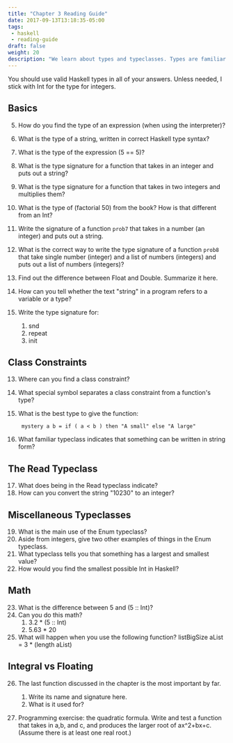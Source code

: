 ```yaml
---
title: "Chapter 3 Reading Guide"
date: 2017-09-13T13:18:35-05:00
tags:
 - haskell
 - reading-guide
draft: false
weight: 20
description: "We learn about types and typeclasses. Types are familiar. Typeclasses are more abstract - roughly, they specify abilities."
---
```


You should use valid Haskell types in all of your answers. Unless needed, I stick with Int for the type for integers.

## Basics
5. How do you find the type of an expression (when using the interpreter)?
2. What is the type of a string, written in correct Haskell type syntax?
6. What is the type of the expression (5 == 5)?
7. What is the type signature for a function that takes in an integer and puts out a string?
8. What is the type signature for a function that takes in two integers and multiplies them?
9. What is the type of (factorial 50) from the book? How is that different from an Int?
7. Write the signature of a function `prob7` that takes in a number
   (an integer) and puts out a string.
8. What is the correct way to write the type signature of a function
   `prob8` that take single number (integer) and a list of numbers
   (integers) and puts out a list of numbers (integers)?

10. Find out the difference between Float and Double. Summarize it here.
11. How can you tell whether the text "string" in a program refers to a variable or a type?
12. Write the type signature for:
    1. snd
    2. repeat
    3. init
    
## Class Constraints
13. Where can you find a class constraint?
14. What special symbol separates a class constraint from a function's type?
15. What is the best type to give the function:
    ```
     mystery a b = if ( a < b ) then "A small" else "A large"
    ```

16. What familiar typeclass indicates that something can be written in string form?

## The Read Typeclass
17. What does being in the Read typeclass indicate?
18. How can you convert the string "10230" to an integer?

## Miscellaneous Typeclasses
19. What is the main use of the Enum typeclass?
20. Aside from integers, give two other examples of things in the Enum typeclass.
21. What typeclass tells you that something has a largest and smallest value?
22. How would you find the smallest possible Int in Haskell?

## Math
23. What is the difference between 5 and (5 :: Int)? 
24. Can you do this math? 
    1. 3.2 * (5 :: Int) 
    2. 5.63 * 20
25. What will happen when you use the following function?
    listBigSize aList = 3 * (length aList)

## Integral vs Floating
26. The last function discussed in the chapter is the most important by far. 
    1. Write its name and signature here.
    2. What is it used for?

27. Programming exercise: the quadratic formula. Write and test a function that takes in a,b, and c, and produces the larger root of ax^2+bx+c. (Assume there is at least one real root.)


